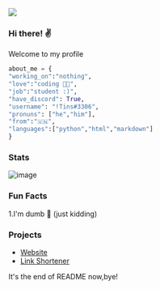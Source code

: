 ![](https://komarev.com/ghpvc/?username=hnguyen1910&color=orange)

### Hi there! ✌️

Welcome to my profile 

```py
about_me = {
"working_on":"nothing",
"love":"coding 👨‍💻",
"job":"student :)",
"have_discord": True,
"username": "!Tins#3306",
"pronuns": ["he","him"],
"from":"🇻🇳",
"languages":["python","html","markdown"]
}
```

### Stats

![image](https://github-readme-stats.vercel.app/api?username=hnguyen1910&count_private=1&theme=vue)

### Fun Facts
1.I'm dumb 🤪 (just kidding)

### Projects
- [Website](https://tins.ml)
- [Link Shortener](https://r.tins.ml)


<!-- ### Projects
| **Favorite project**| **Language** |
| - | - |
| [![Tinoy-Bot](https://img.shields.io/static/v1?label=&message=Tinoy-Bot&color=000605&logo=github&logoColor=FFFFFF&labelColor=000605)](https://github.com/hnguyen1910/tinoy-bot) | [![Python](https://img.shields.io/static/v1?label=&message=Python&color=3C78A9&logo=python&logoColor=FFFFFF)](https://www.python.org/) |
(You can't assess Tinoy-Bot because it's private) -->

It's the end of README now,bye! 
